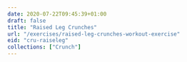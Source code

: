 ```yaml
---
date: 2020-07-22T09:45:39+01:00
draft: false
title: "Raised Leg Crunches"
url: "/exercises/raised-leg-crunches-workout-exercise"
eid: "cru-raiseleg"
collections: ["Crunch"]
---
```


